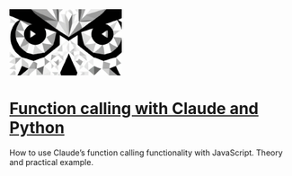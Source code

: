 <img src="../logo.png" alt="logo" width="200"/>

# [Function calling with Claude and Python](https://owlseyes.net/function-calling-with-claude-and-python/)

How to use Claude’s function calling functionality with JavaScript. Theory and practical example.

